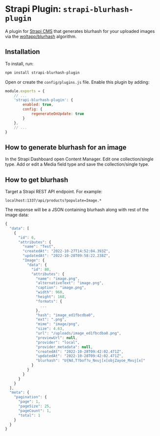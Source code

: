 # Strapi Plugin: `strapi-blurhash-plugin`

A plugin for <a href="https://github.com/strapi/strapi">Strapi CMS</a> that generates blurhash for your uploaded images
via the [woltapp/blurhash](https://github.com/woltapp/blurhash) algorithm.

## Installation

To install, run:

```sh
npm install strapi-blurhash-plugin
```

Open or create the `config/plugins.js` file. Enable this plugin by adding:

```js
module.exports = {
    // ...
    'strapi-blurhash-plugin': {
        enabled: true,
        config: {
            regenerateOnUpdate: true
        }
    },
    // ...
}
```

## How to generate blurhash for an image

In the Strapi Dashboard open Content Manager. Edit one collection/single type. Add or edit a Media field type and save the collection/single type.

## How to get blurhash

Target a Strapi REST API endpoint. For example:

```
localhost:1337/api/products?populate=Image.*
```

The response will be a JSON containing blurhash along with rest of the image data:

```js
{
  "data": [
    {
      "id": 6,
      "attributes": {
        "name": "Test",
        "createdAt": "2022-10-27T14:52:04.393Z",
        "updatedAt": "2022-10-28T09:58:22.238Z",
        "Image": {
          "data": {
            "id": 80,
            "attributes": {
              "name": "image.png",
              "alternativeText": "image.png",
              "caption": "image.png",
              "width": 960,
              "height": 168,
              "formats": {
                ...
              },
              "hash": "image_ed1fbcdba0",
              "ext": ".png",
              "mime": "image/png",
              "size": 4.63,
              "url": "/uploads/image_ed1fbcdba0.png",
              "previewUrl": null,
              "provider": "local",
              "provider_metadata": null,
              "createdAt": "2022-10-28T09:42:02.471Z",
              "updatedAt": "2022-10-28T09:42:02.471Z",
              "blurhash": "U{Nd,T?bof?u_Nxuj[x[objZayoe_Mxuj[x["
            }
          }
        }
      }
    }
  ],
  "meta": {
    "pagination": {
      "page": 1,
      "pageSize": 25,
      "pageCount": 1,
      "total": 1
    }
  }
}
```
